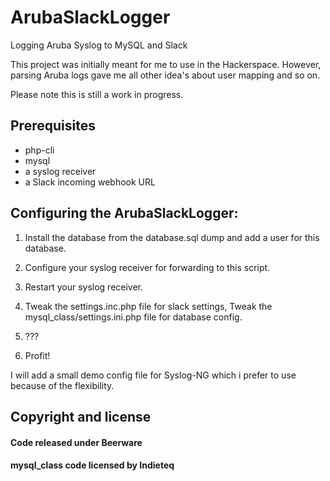 # ArubaSlackLogger

Logging Aruba Syslog to MySQL and Slack

This project was initially meant for me to use in the Hackerspace. However, parsing Aruba logs gave me all other idea's about user mapping and so on.

Please note this is still a work in progress.

## Prerequisites

* php-cli
* mysql
* a syslog receiver
* a Slack incoming webhook URL

## Configuring the ArubaSlackLogger:

1. Install the database from the database.sql dump and add a user for this database.

2. Configure your syslog receiver for forwarding to this script.

3. Restart your syslog receiver.

4. Tweak the settings.inc.php file for slack settings, Tweak the mysql_class/settings.ini.php file for database config.

5. ???

6. Profit!

I will add a small demo config file for Syslog-NG which i prefer to use because of the flexibility.

## Copyright and license
#### Code released under Beerware
#### mysql_class code licensed by Indieteq
